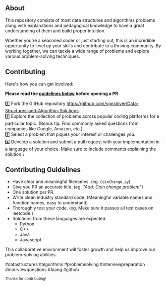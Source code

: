 ## About

This repository consists of most data structures and algorithms problems along with explanations and pedagogical knowledge to have a great understanding of them and build proper intuition.

Whether you're a seasoned coder or just starting out, this is an incredible opportunity to level up your skills and contribute to a thriving community. By working together, we can tackle a wide range of problems and explore various problem-solving techniques.

## Contributing

Here's how you can get involved:

**Please read the [guidelines below](#contributing-guidelines) before opening a PR**

1️⃣ Fork the GitHub repository https://github.com/vgnshiyer/Data-Structures-and-Algorithm-Solutions. \
2️⃣ Explore the collection of problems across popular coding platforms for a particular topic. (Bonus tip: Find commonly asked questions from companies like Google, Amazon, etc.)\
3️⃣ Select a problem that piques your interest or challenges you.\
4️⃣ Develop a solution and submit a pull request with your implementation in a language of your choice. Make sure to include comments explaining the solution.\

## Contributing Guidelines

- Have clear and meaningful filenames. (eg. `CoinChange.py`)
- Give you PR an accurate title. (eg. _"Add: Coin change problem"_)
- One solution per PR.
- Write clean industry standard code. (Meaningful variable names and function names, easy to understand)
- Thoroughly test your code. (eg. Make sure it passes all test cases on leetcode.)
- Solutions from these languages are expected:
    * Python
    * C++
    * Java
    * Javascript

This collaborative environment will foster growth and help us improve our problem-solving abilities. 

#datastructures #algorithms #problemsolving #interviewpreparation #interviewquestions #faang #github 

<sub>Thanks for contributing!</sub>
